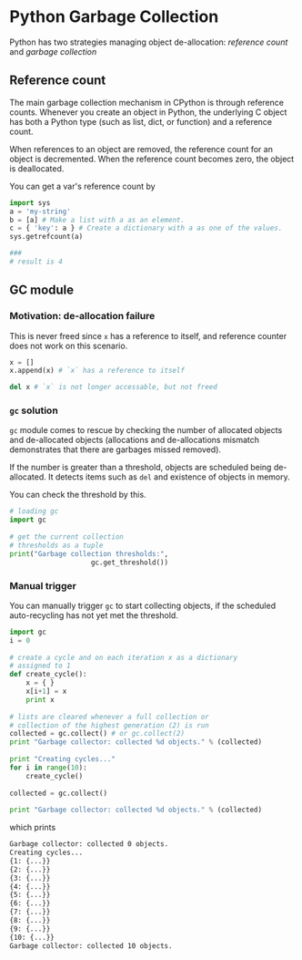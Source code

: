 # Python Garbage Collection

Python has two strategies managing object de-allocation: *reference count* and *garbage collection*

## Reference count

The main garbage collection mechanism in CPython is through reference counts. Whenever you create an object in Python, the underlying C object has both a Python type (such as list, dict, or function) and a reference count.

When references to an object are removed, the reference count for an object is decremented. When the reference count becomes zero, the object is deallocated. 

You can get a var's reference count by
```py
import sys
a = 'my-string'
b = [a] # Make a list with a as an element.
c = { 'key': a } # Create a dictionary with a as one of the values.
sys.getrefcount(a)

###
# result is 4
```


## GC module

### Motivation: de-allocation failure

This is never freed since `x` has a reference to itself, and reference counter does not work on this scenario.
```py
x = []
x.append(x) # `x` has a reference to itself

del x # `x` is not longer accessable, but not freed
```

### `gc` solution

`gc` module comes to rescue by checking the number of allocated objects and de-allocated objects (allocations and de-allocations mismatch demonstrates that there are garbages missed removed). 

If the number is greater than a threshold, objects are scheduled being de-allocated. It detects items such as `del` and existence of objects in memory. 

You can check the threshold by this.
```py
# loading gc
import gc
 
# get the current collection
# thresholds as a tuple
print("Garbage collection thresholds:",
                    gc.get_threshold())
```

### Manual trigger

You can manually trigger `gc` to start collecting objects, if the scheduled auto-recycling has not yet met the threshold.
```py
import gc
i = 0
 
# create a cycle and on each iteration x as a dictionary
# assigned to 1
def create_cycle():
    x = { }
    x[i+1] = x
    print x
 
# lists are cleared whenever a full collection or
# collection of the highest generation (2) is run
collected = gc.collect() # or gc.collect(2)
print "Garbage collector: collected %d objects." % (collected)
 
print "Creating cycles..."
for i in range(10):
    create_cycle()
 
collected = gc.collect()
 
print "Garbage collector: collected %d objects." % (collected)
```

which prints

```bash
Garbage collector: collected 0 objects.
Creating cycles...
{1: {...}}
{2: {...}}
{3: {...}}
{4: {...}}
{5: {...}}
{6: {...}}
{7: {...}}
{8: {...}}
{9: {...}}
{10: {...}}
Garbage collector: collected 10 objects.
``` 